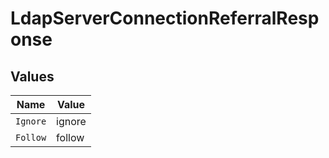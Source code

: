 # LdapServerConnectionReferralResponse


## Values

| Name     | Value    |
| -------- | -------- |
| `Ignore` | ignore   |
| `Follow` | follow   |